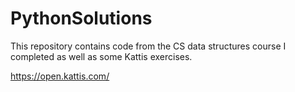 # PythonSolutions

This repository contains code from the CS data structures course I completed as well as some Kattis exercises. 

https://open.kattis.com/
